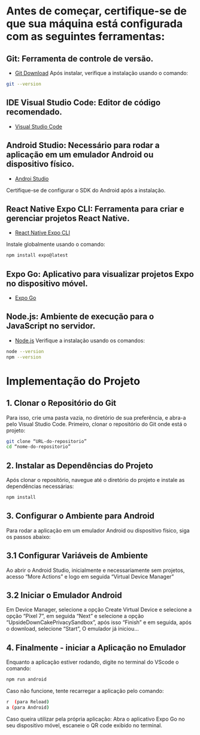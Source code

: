 # Antes de começar, certifique-se de que sua máquina está configurada com as seguintes ferramentas:


## Git: Ferramenta de controle de versão.
- [Git Download](https://www.git-scm.com/downloads)
Após instalar, verifique a instalação usando o comando:
```sh
git --version
```

## IDE Visual Studio Code: Editor de código recomendado.
- [Visual Studio Code](https://code.visualstudio.com/download)



## Android Studio: Necessário para rodar a aplicação em um emulador Android ou dispositivo físico.
- [Androi Studio](https://developer.android.com/studio)

Certifique-se de configurar o SDK do Android após a instalação.

## React Native Expo CLI: Ferramenta para criar e gerenciar projetos React Native.
- [React Native Expo CLI](https://reactnative.dev/)

Instale globalmente usando o comando:
```sh
npm install expo@latest
```
## Expo Go: Aplicativo para visualizar projetos Expo no dispositivo móvel.
- [Expo Go](https://abrir.link/pFfoB)

## Node.js: Ambiente de execução para o JavaScript no servidor.
- [Node.js](https://nodejs.org/en)
Verifique a instalação usando os comandos:
```sh
node --version
npm --version
```

# Implementação do Projeto

## 1. Clonar o Repositório do Git
Para isso, crie uma pasta vazia, no diretório de sua preferência, e abra-a pelo Visual Studio Code.
Primeiro, clonar o repositório do Git onde está o projeto:
```sh
git clone “URL-do-repositorio”
cd “nome-do-repositorio”
```

## 2. Instalar as Dependências do Projeto
Após clonar o repositório, navegue até o diretório do projeto e instale as dependências necessárias:
```sh
npm install
```

## 3. Configurar o Ambiente para Android

Para rodar a aplicação em um emulador Android ou dispositivo físico, siga os passos abaixo:


## 3.1 Configurar Variáveis de Ambiente

Ao abrir o Android Studio, inicialmente e necessariamente sem projetos, acesso “More Actions” e logo em seguida “Virtual Device Manager” 

## 3.2 Iniciar o Emulador Android

Em Device Manager, selecione a opção Create Virtual Device e selecione a opção “Pixel 7”, em seguida “Next” e selecione a opção “UpsideDownCakePrivacySandbox”, após isso “Finish” e em seguida, após o download, selecione “Start”, O emulador já iniciou…


## 4. Finalmente - iniciar a Aplicação no Emulador
   
Enquanto a aplicação estiver rodando, digite no terminal do VScode o comando: 
```sh
npm run android
```
Caso não funcione, tente recarregar a aplicação pelo comando: 
```sh
r  (para Reload) 
a (para Android)
```

Caso queira utilizar pela própria aplicação: 
Abra o aplicativo Expo Go no seu dispositivo móvel, escaneie o QR code exibido no terminal.
